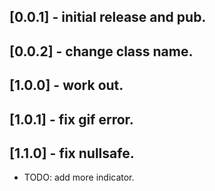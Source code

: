 ## [0.0.1] - initial release and pub.
## [0.0.2] - change class name.
## [1.0.0] - work out.
## [1.0.1] - fix gif error.
## [1.1.0] - fix nullsafe.
* TODO: add more indicator.
